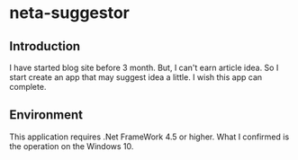 # neta-suggestor
## Introduction
I have started blog site before 3 month.
But, I can't earn article idea.
So I start create an app that may suggest idea a little.
I wish this app can complete.
## Environment
This application requires .Net FrameWork 4.5 or higher.
What I confirmed is the operation on the Windows 10.


